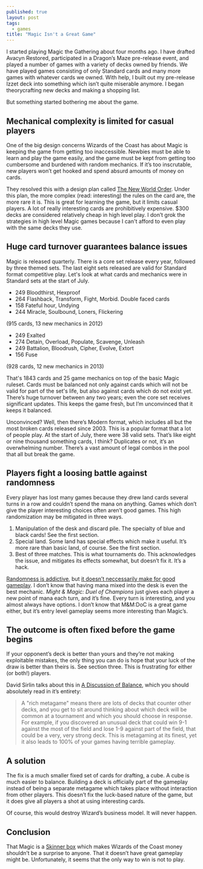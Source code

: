 ```yaml
---
published: true
layout: post
tags: 
  - games
title: "Magic Isn't a Great Game"
---
```

I started playing Magic the Gathering about four months ago. I have drafted Avacyn Restored, participated in a Dragon’s Maze pre-release event, and played a number of games with a variety of decks owned by friends. We have played games consisting of only Standard cards and many more games with whatever cards we owned. With help, I built out my pre-release Izzet deck into something which isn’t quite miserable anymore. I began theorycrafting new decks and making a shopping list.

But something started bothering me about the game.

## Mechanical complexity is limited for casual players
One of the big design concerns Wizards of the Coast has about Magic is keeping the game from getting too inaccessible. Newbies must be able to learn and play the game easily, and the game must be kept from getting too cumbersome and burdened with random mechanics. If it’s too inscrutable, new players won’t get hooked and spend absurd amounts of money on cards.

They resolved this with a design plan called [The New World Order](http://www.wizards.com/magic/magazine/article.aspx?x=mtg/daily/mm/172). Under this plan, the more complex (read: interesting) the rules on the card are, the more rare it is. This is great for learning the game, but it limits casual players. A lot of really interesting cards are prohibitively expensive. $300 decks are considered relatively cheap in high level play. I don’t grok the strategies in high level Magic games because I can't afford to even play with the same decks they use.

## Huge card turnover guarantees balance issues
Magic is released quarterly. There is a core set release every year, followed by three themed sets. The last eight sets released are valid for Standard format competitive play. Let's look at what cards and mechanics were in Standard sets at the start of July.

* 249 Bloodthirst, Hexproof
* 264 Flashback, Transform, Fight, Morbid. Double faced cards
* 158 Fateful hour, Undying
* 244 Miracle, Soulbound, Loners, Flickering

(915 cards, 13 new mechanics in 2012)

* 249 Exalted
* 274 Detain, Overload, Populate, Scavenge, Unleash
* 249 Battalion, Bloodrush, Cipher, Evolve, Extort
* 156 Fuse

(928 cards, 12 new mechanics in 2013)

That's 1843 cards and 25 game mechanics on top of the basic Magic ruleset. Cards must be balanced not only against cards which will not be valid for part of the set's life, but also against cards which do not exist yet. There’s huge turnover between any two years; even the core set receives significant updates. This keeps the game fresh, but I’m unconvinced that it keeps it balanced.

Unconvinced? Well, then there’s Modern format, which includes all but the most broken cards released since 2003. This is a popular format that a lot of people play. At the start of July, there were 38 valid sets. That’s like eight or nine thousand something cards, I think? Duplicates or not, it’s an overwhelming number. There’s a vast amount of legal combos in the pool that all but break the game.

## Players fight a loosing battle against randomness
Every player has lost many games because they drew land cards several turns in a row and couldn’t spend the mana on anything. Games which don’t give the player interesting choices often aren’t good games. This high randomization may be mitigated in three ways.

1. Manipulation of the desk and discard pile. The specialty of blue and black cards! See the first section.
2. Special land. Some land has special effects which make it useful. It’s more rare than basic land, of course. See the first section.
3. Best of three matches. This is what tournaments do. This acknowledges the issue, and mitigates its effects somewhat, but doesn’t fix it. It’s a hack.

[Randomness is addictive](http://keithburgun.net/mastery-vs-hoping/), but [it doesn’t neccessarily make for good gameplay](http://keithburgun.net/game-placebo/). I don’t know that having mana mixed into the desk is even the best mechanic. _Might & Magic: Duel of Champions_ just gives each player a new point of mana each turn, and it’s fine. Every turn is interesting, and you almost always have options. I don’t know that M&M:DoC is a great game either, but it’s entry level gameplay seems more interesting than Magic’s.

## The outcome is often fixed before the game begins
If your opponent’s deck is better than yours and they’re not making exploitable mistakes, the only thing you can do is hope that your luck of the draw is better than theirs is. See section three. This is frustrating for either (or both!) players.

David Sirlin talks about this in [A Discussion of Balance](http://www.sirlin.net/blog/2012/7/18/a-discussion-of-balance.html), which you should absolutely read in it’s entirety:

> A "rich metagame" means there are lots of decks that counter other decks, and you get to sit around thinking about which deck will be common at a tournament and which you should choose in response. For example, if you discovered an unusual deck that could win 9-1 against the most of the field and lose 1-9 against part of the field, that could be a very, very strong deck. This is metagaming at its finest, yet it also leads to 100% of your games having terrible gameplay.

## A solution
The fix is a much smaller fixed set of cards for drafting, a cube. A cube is much easier to balance. Building a deck is officially part of the gameplay instead of being a separate metagame which takes place without interaction from other players. This doesn’t fix the luck-based nature of the game, but it does give all players a shot at using interesting cards.

Of course, this would destroy Wizard’s business model. It will never happen.

## Conclusion

That Magic is a [Skinner box](http://en.wikipedia.org/wiki/Operant_conditioning_chamber) which makes Wizards of the Coast money shouldn’t be a surprise to anyone. That it doesn’t have great gameplay might be. Unfortunately, it seems that the only way to win is not to play.
